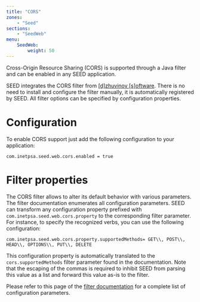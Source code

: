 ```yaml
---
title: "CORS"
zones:
    - "Seed"
sections:
    - "SeedWeb"
menu:
    SeedWeb:
        weight: 50
---
```


Cross-Origin Resource Sharing (CORS) is supported through a Java filter and can be enabled in any SEED application.

<div class="callout callout-info">
SEED integrates the CORS filter from <a href="http://software.dzhuvinov.com/cors-filter.html">[d]zhuvinov  [s]oftware</a>.
There is no need to install and configure the filter manually, it is automatically registered by SEED. All
filter options can be specified by configuration properties.
</div>


# Configuration

To enable CORS support just add the following configuration to your application:

    com.inetpsa.seed.web.cors.enabled = true

# Filter properties

The CORS filter allows to alter its default behavior with various parameters. The filter documentation enumerates all
configuration parameters. SEED can transform any configuration property prefixed with `com.inetpsa.seed.web.cors.property`
to the corresponding filter parameter. For instance, to specify the recognized verbs, you can use the following configuration:

    com.inetpsa.seed.web.cors.property.supportedMethods= GET\\, POST\\, HEAD\\, OPTIONS\\, PUT\\, DELETE

This configuration property is automatically translated to the `cors.supportedMethods` filter parameter found in the
documentation. Note that the escaping of the commas is required to inhibit SEED from parsing this value as a list and
forward this value as-is to the filter.

<div class="callout callout-info">
Please refer to this page of the <a href="http://software.dzhuvinov.com/cors-filter-configuration.html">filter documentation</a>
for a complete list of configuration parameters.
</div>
